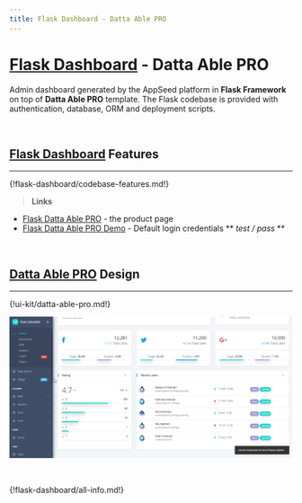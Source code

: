 ```yaml
---
title: Flask Dashboard - Datta Able PRO
---
```


# [Flask Dashboard](http://appseed.us/admin-dashboards/flask) - Datta Able PRO

Admin dashboard generated by the AppSeed platform in **Flask Framework** on top of **Datta Able PRO** template. The Flask codebase is provided with authentication, database, ORM and deployment scripts. 

<br />

## [Flask Dashboard](http://appseed.us/admin-dashboards/flask) Features
---

{!flask-dashboard/codebase-features.md!}

> **Links**

- [Flask Datta Able PRO](https://appseed.us/admin-dashboards/flask-dashboard-dattaable-pro) - the product page
- [Flask Datta Able PRO Demo](https://flask-dashboard-dattaable-pro.appseed.us/) - Default login credentials ** *test / pass* **

<br />

## [Datta Able PRO](/bootstrap-template/datta-able-pro/) Design
---

{!ui-kit/datta-able-pro.md!}

![Datta Able PRO - Bootstrap Template, main product screen.](https://raw.githubusercontent.com/app-generator/static/master/flask-dashboard-dattaable-pro/flask-dashboard-dattaable-pro-screen-1.png)

<br />

{!flask-dashboard/all-info.md!}
